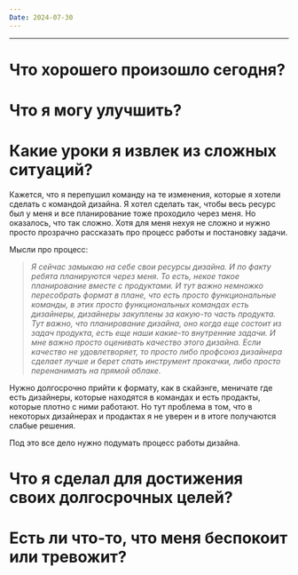 ```yaml
---
Date: 2024-07-30
---
```

---
# Что хорошего произошло сегодня?


# Что я могу улучшить?


# Какие уроки я извлек из сложных ситуаций?

Кажется, что я перепушил команду на те изменения, которые я хотели сделать с командой дизайна. Я хотел сделать так, чтобы весь ресурс был у меня и все планирование тоже проходило через меня. Но оказалось, что так сложно. Хотя для меня нехуя не сложно и нужно просто прозрачно рассказать про процесс работы и постановку задачи. 

Мысли про процесс:
> *Я сейчас замыкаю на себе свои ресурсы дизайна. И по факту ребята планируются через меня. То есть, некое такое планирование вместе с продуктами. И тут важно немножко пересобрать формат в плане, что есть просто функциональные команды, в этих просто функциональных командах есть дизайнеры, дизайнеры закуплены за какую-то часть продукта. Тут важно, что планирование дизайна, оно когда еще состоит из задач продукта, есть еще наши какие-то внутренние задачи. И мне важно просто оценивать качество этого дизайна. Если качество не удовлетворяет, то просто либо профсоюз дизайнера сделает лучше и берет спать инструмент прокачки, либо просто перенанимать на прямой облаке.*

Нужно долгосрочно прийти к формату, как в скайэнге, меничате где есть дизайнеры, которые находятся в командах и есть продакты, которые плотно с ними работают. Но тут проблема в том, что в некоторых дизайнерах и продактах я не уверен и в итоге получаются слабые решения. 

Под это все дело нужно подумать процесс работы дизайна. 



# Что я сделал для достижения своих долгосрочных целей?



# Есть ли что-то, что меня беспокоит или тревожит?







